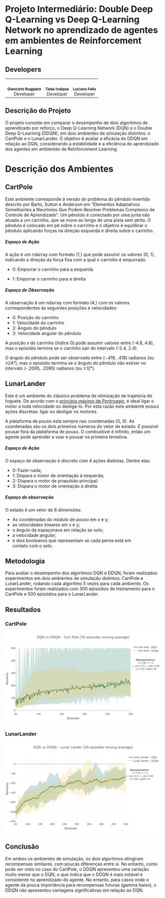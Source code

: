 # Projeto Intermediário: Double Deep Q-Learning vs Deep Q-Learning Network no aprendizado de agentes em ambientes de Reinforcement Learning

## Developers
</div >

<div align="center" style="max-width:68rem;">
<table>
  <tr>
    <td align="center"><a href="https://github.com/gianvr"><img style="border-radius: 50%;" src="https://avatars.githubusercontent.com/gianvr" width="100px;" alt=""/><br /><sub><b>Giancarlo Ruggiero</b></sub></a><br /><a href="https://github.com/gianvr" title="Giancarlo Vanoni Ruggiero"></a> Developer</td>
   <td align="center"><a href="https://github.com/talesitf"><img style="border-radius: 50%;" src="https://avatars.githubusercontent.com/talesitf" width="100px;" alt=""/><br /><sub><b>Tales Ivalque</b></sub></a><br /><a href="https://github.com/talesitf" title="Tales Ivalque"></a>Developer</td>
   <td align="center"><a href="https://github.com/FelixLuciano"><img style="border-radius: 50%;" src="https://avatars.githubusercontent.com/FelixLuciano" width="100px;" alt=""/><br /><sub><b>Luciano Felix</b></sub></a><br /><a href="https://github.com/FelixLuciano" title="Luciano Felix"></a> Developer</td>
  </tr>
</table>
</div>

## Descrição do Projeto

O projeto consiste em comparar o desempenho de dois algoritmos de aprendizado por reforço, o Deep Q-Learning Network (DQN) e o Double Deep Q-Learning (DDQN), em dois ambientes de simulação distintos: o CartPole e o LunarLander. O objetivo é avaliar a eficácia do DDQN em relação ao DQN, considerando a estabilidade e a eficiência do aprendizado dos agentes em ambientes de Reinforcement Learning.

# Descrição dos Ambientes

## CartPole
Este ambiente corresponde à versão do problema do pêndulo invertido descrito por Barto, Sutton e Anderson em "Elementos Adaptativos Semelhantes a Neurônios Que Podem Resolver Problemas Complexos de Controle de Aprendizado". Um pêndulo é conectado por uma junta não atuada a um carrinho, que se move ao longo de uma pista sem atrito. O pêndulo é colocado em pé sobre o carrinho e o objetivo é equilibrar o pêndulo aplicando forças na direção esquerda e direita sobre o carrinho.

##### Espaço de Ação
A ação é um ndarray com formato (1,) que pode assumir os valores {0, 1}, indicando a direção da força fixa com a qual o carrinho é empurrado.

- 0: Empurrar o carrinho para a esquerda

- 1: Empurrar o carrinho para a direita

##### Espaço de Observação

A observação é um ndarray com formato (4,) com os valores correspondentes às seguintes posições e velocidades:

- 0: Posição do carrinho
- 1: Velocidade do carrinho
- 2: Ângulo do pêndulo
- 3: Velocidade angular do pêndulo

A posição x do carrinho (índice 0) pode assumir valores entre (-4.8, 4.8), mas o episódio termina se o carrinho sair do intervalo (-2.4, 2.4).

O ângulo do pêndulo pode ser observado entre (-.418, .418) radianos (ou ±24°), mas o episódio termina se o ângulo do pêndulo não estiver no intervalo (-.2095, .2095) radianos (ou ±12°).

## LunarLander

Este é um ambiente do clássico problema de otimização de trajetória de foguete.
De acordo com o
[princípio máximo de Pontryagin](https://pt.wikipedia.org/wiki/Princ%C3%ADpio_m%C3%ADnimo_de_Pontryagin),
é ideal ligar o motor a toda velocidade ou desligá-lo. Por esta razão este
ambiente possui ações discretas: ligar ou desligar os motores.

A plataforma de pouso está sempre nas coordenadas (0, 0). As coordenadas são os
dois primeiros números do vetor de estado. É possível pousar fora da plataforma
de pouso. O combustível é infinito, então um agente pode aprender a voar e
pousar na primeira tentativa.

##### Espaço de Ação

O espaço de observação é discreto com 4 ações distintas. Dentre elas:

- 0: Fazer nada;
- 1: Dispara o motor de orientação à esquerda;
- 2: Dispara o motor de propulsão principal;
- 3: Dispara o motor de orientação à direita.

##### Espaço de observação

O estado é um vetor de 8 dimensões:

- As coordenadas do módulo de pouso em x e y;
- as velocidades lineares em x e y;
- o ângulo da espaçonave em relação ao solo;
- a velocidade angular;
- e dois booleanos que representam se cada perna está em contato com o solo.

## Metodologia

Para avaliar o desempenho dos algoritmos DQN e DDQN, foram realizados experimentos em dois ambientes de simulação distintos: CartPole e LunarLander, rodando cada algoritmo 5 vezes para cada ambiente. Os experimentos foram realizados com 300 episódios de treinamento para o CartPole e 500 episódios para o LunarLander. 

## Resultados

### CartPole

![CartPole](./img/cartpole_dqn_ddqn.png)

### LunarLander

![LunarLander](./img/lunar_lander_dqn_ddqn.png)

## Conclusão

Em ambos os ambientes de simulação, os dois algoritmos atingiram recompensas similares, com poucas diferenças entre si. No entanto, como pode ser visto no caso do CartPole, o DDQN apresentou uma variação muito menor que o DQN, o que indica que o DDQN é mais estável e consistente no aprendizado do agente. No entanto, para casos onde o agente dá pouca importância para recompensas futuras (gamma baixo), o DDQN não apresentou vantagens significativas em relação ao DQN.
